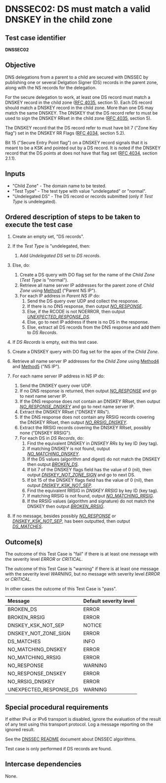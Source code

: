 # DNSSEC02: DS must match a valid DNSKEY in the child zone

## Test case identifier
**DNSSEC02**

## Objective

DNS delegations from a parent to a child are secured with DNSSEC by
publishing one or several Delgation Signer (DS) records in the parent
zone, along with the NS records for the delegation.

For the secure delegation to work, at least one DS record must match a
DNSKEY record in the child zone ([RFC 4035][RFC 4035#5], section 5).
Each DS record should match a DNSKEY record in the child zone. More
than one DS may match the same DNSKEY. The DNSKEY that the DS record
refer to must be used to sign the DNSKEY RRset in the child zone
([RFC 4035][RFC 4035#5], section 5).

The DNSKEY record that the DS record refer to must have bit 7
("Zone Key flag") set in the DNSKEY RR Flags ([RFC 4034][RFC 4034#5.2], 
section 5.2).

Bit 15 ("Secure Entry Point flag") on a DNSKEY record signals that it
is meant to be a KSK and pointed out by a DS record. It is noted if
the DNSKEY record that the DS points at does not have that flag set
([RFC 4034][RFC 4034#2.1.1], section 2.1.1).

## Inputs

* "Child Zone" - The domain name to be tested.
* "Test Type" - The test type with value "undelegated" or "normal".
* "Undelegated DS" - The DS record or records submitted
  (only if *Test Type* is undelegated).

## Ordered description of steps to be taken to execute the test case

1. Create an empty set, "DS records".

2. If the *Test Type* is "undelegated, then:
   1. Add *Undelegated DS* set to *DS records*.

3. Else, do:
   1. Create a DS query with DO flag set for the name of the
      *Child Zone* (*Test Type* is "normal").
   2. Retrieve all name server IP addresses for the parent zone of
      *Child Zone* using [Method1] ("Parent NS IP").
   3. For each IP address in *Parent NS IP* do:
      1. Send the DS query over UDP and collect the response.
      2. If there is no DNS response, then output *[NO_RESPONSE]*.
      3. Else, if the RCODE is not NOERROR, then output
         *[UNEXPECTED_RESPONSE_DS]*.
      4. Else, go to next IP address if there is no DS in the
         response.
      5. Else, extract all DS records from the DNS response and
         add them to *DS Records*.

4. If *DS Records* is empty, exit this test case.

5. Create a DNSKEY query with DO flag set for the apex of the
   *Child Zone*.

6. Retrieve all name server IP addresses for the
   *Child Zone* using [Method4] and [Method5] ("NS IP").

7. For each name server IP address in *NS IP* do:
   1. Send the DNSKEY query over UDP.
   2. If no DNS response is returned, then output *[NO_RESPONSE]*
      and go to next name server IP.
   3. If the DNS response does not contain an DNSKEY RRset,
      then output *[NO_RESPONSE_DNSKEY]* and go to next name server
      IP.
   4. Extract the DNSKEY RRset ("DNSKEY RRs").
   5. If the DNS response does not contain any RRSIG records covering
      the DNSKEY RRset, then output *[NO_RRSIG_DNSKEY]*.
   5. Extract the RRSIG records covering the DNSKEY RRset, possibly
      none ("DNSKEY RRSIG").
   6. For each DS in *DS Records*, do:
      1. Find the equivalent DNSKEY in *DNSKEY RRs* by key ID (key tag).
      2. If matching DNSKEY is not found, output *[NO_MATCHING_DNSKEY]*.
      3. If the DS values (algorithm and digest) do not match the
         DNSKEY then output *[BROKEN_DS]*.
      4. If bit 7 of the DNSKEY flags field has the value of 0 (nil),
         then output *[DNSKEY_NOT_ZONE_SIGN]* and go to next DS.
      5. If bit 15 of the DNSKEY flags field has the value of 0 (nil),
         then output *[DNSKEY_KSK_NOT_SEP]*.
      6. Find the equivalent RRSIG in *DNSKEY RRSIG* by key ID (key tag).
      7. If matching RRSIG is not found, output *[NO_MATCHING_RRSIG]*.
      8. If the RRSIG values (algorithm and signature) do not match
         the DNSKEY then output *[BROKEN_RRSIG]*.

8. If no message, besides possibly *[NO_RESPONSE]* or 
   *[DNSKEY_KSK_NOT_SEP]*, has been outputted, then output 
   *[DS_MATCHES]*.


## Outcome(s)

The outcome of this Test Case is "fail" if there is at least one message
with the severity level *ERROR* or *CRITICAL*.

The outcome of this Test Case is "warning" if there is at least one message
with the severity level *WARNING*, but no message with severity level
*ERROR* or *CRITICAL*.

In other cases the outcome of this Test Case is "pass".

Message                       | Default severity level
:-----------------------------|:-----------------------------------
BROKEN_DS                     | ERROR
BROKEN_RRSIG                  | ERROR
DNSKEY_KSK_NOT_SEP            | NOTICE
DNSKEY_NOT_ZONE_SIGN          | ERROR
DS_MATCHES                    | INFO
NO_MATCHING_DNSKEY            | ERROR
NO_MATCHING_RRSIG             | ERROR
NO_RESPONSE                   | WARNING
NO_RESPONSE_DNSKEY            | ERROR
NO_RRSIG_DNSKEY               | ERROR
UNEXPECTED_RESPONSE_DS        | WARNING


## Special procedural requirements

If either IPv4 or IPv6 transport is disabled, ignore the evaluation of the
result of any test using this transport protocol. Log a message reporting
on the ignored result.

See the [DNSSEC README] document about DNSSEC algorithms.

Test case is only performed if DS records are found.

## Intercase dependencies

None.



[BROKEN_DS]:               #outcomes
[BROKEN_RRSIG]:            #outcomes
[DNSKEY_KSK_NOT_SEP]:      #outcomes
[DNSKEY_NOT_ZONE_SIGN]:    #outcomes
[DS_MATCHES]:              #outcomes
[NO_MATCHING_DNSKEY]:      #outcomes
[NO_MATCHING_RRSIG]:       #outcomes
[NO_RESPONSE]:             #outcomes
[NO_RESPONSE_DNSKEY]:      #outcomes
[NO_RRSIG_DNSKEY]:         #outcomes
[UNEXPECTED_RESPONSE_DS]:  #outcomes

[RFC 4034#2.1.1]:          https://tools.ietf.org/html/rfc4034#section-2.1.1
[RFC 4034#5.2]:            https://tools.ietf.org/html/rfc4034#section-5.2
[RFC 4035#5]:              https://tools.ietf.org/html/rfc4035#section-5

[DNSSEC README]:           ./README.md

[Method1]:                 ../Methods.md#method-1-obtain-the-parent-domain
[Method4]:                 ../Methods.md#method-4-obtain-glue-address-records-from-parent
[Method5]:                 ../Methods.md#method-5-obtain-the-name-server-address-records-from-child

